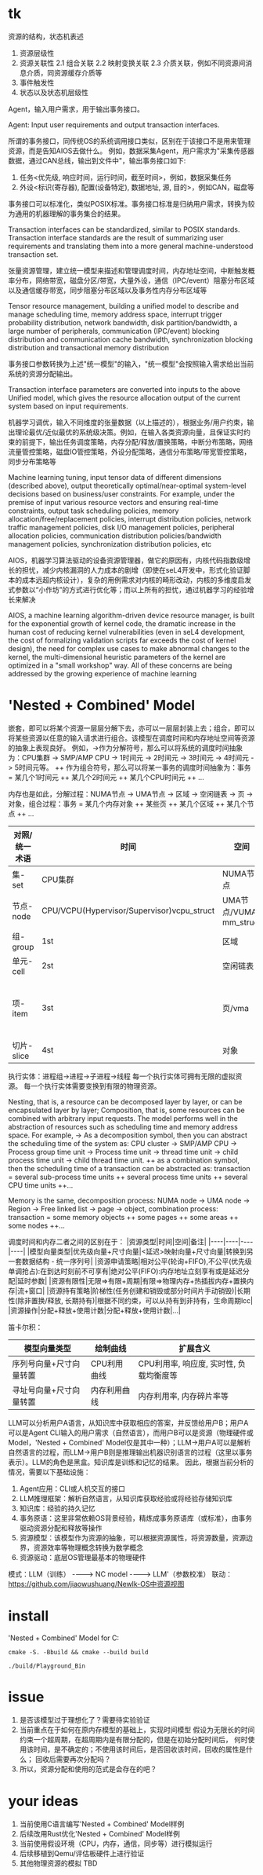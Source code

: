 

# tk


资源的结构，状态机表述
1. 资源层级性
2. 资源关联性
2.1 组合关联
2.2 映射变换关联
2.3 介质关联，例如不同资源间消息介质，同资源缓存介质等
3. 事件触发性
4. 状态以及状态机层级性


Agent，输入用户需求，用于输出事务接口。

Agent: Input user requirements and output transaction interfaces.

所谓的事务接口，同传统OS的系统调用接口类似，区别在于该接口不是用来管理资源，而是告知AIOS去做什么。
例如，数据采集Agent，用户需求为"采集传感器数据，通过CAN总线，输出到文件中"，输出事务接口如下:
1. 任务<优先级, 响应时间，运行时间，截至时间>，例如，数据采集任务
2. 外设<标识(寄存器), 配置(设备特定), 数据地址, 源, 目的>，例如CAN，磁盘等


事务接口可以标准化，类似POSIX标准。事务接口标准是归纳用户需求，转换为较为通用的机器理解的事务集合的结果。

Transaction interfaces can be standardized, similar to POSIX standards. Transaction interface standards are the result of summarizing user requirements and translating them into a more general machine-understood transaction set.


张量资源管理，建立统一模型来描述和管理调度时间，内存地址空间，中断触发概率分布，网络带宽，磁盘分区/带宽，大量外设，通信（IPC/event）阻塞分布区域以及通信缓存带宽，同步阻塞分布区域以及事务性内存分布区域等

Tensor resource management, building a unified model to describe and manage scheduling time, memory address space, interrupt trigger probability distribution, network bandwidth, disk partition/bandwidth, a large number of peripherals, communication (IPC/event) blocking distribution and communication cache bandwidth, synchronization blocking distribution and transactional memory distribution

事务接口参数转换为上述"统一模型"的输入，"统一模型"会按照输入需求给出当前系统的资源分配输出。

Transaction interface parameters are converted into inputs to the above Unified model, which gives the resource allocation output of the current system based on input requirements.

机器学习调优，输入不同维度的张量数据（以上描述的），根据业务/用户约束，输出理论最优/近似最优的系统级决策。例如，在输入各类资源向量，且保证实时约束的前提下，输出任务调度策略，内存分配/释放/置换策略，中断分布策略，网络流量管控策略，磁盘IO管控策略，外设分配策略，通信分布策略/带宽管控策略，同步分布策略等

Machine learning tuning, input tensor data of different dimensions (described above), output theoretically optimal/near-optimal system-level decisions based on business/user constraints. For example, under the premise of input various resource vectors and ensuring real-time constraints, output task scheduling policies, memory allocation/free/replacement policies, interrupt distribution policies, network traffic management policies, disk I/O management policies, peripheral allocation policies, communication distribution policies/bandwidth management policies, synchronization distribution policies, etc

AIOS，机器学习算法驱动的设备资源管理器，做它的原因有，内核代码指数级增长的担忧，减少内核漏洞的人力成本的剧增（即使在seL4开发中，形式化验证脚本的成本远超内核设计），复杂的用例需求对内核的畸形改动，内核的多维度启发式参数以“小作坊”的方式进行优化等；而以上所有的担忧，通过机器学习的经验增长来解决

AIOS, a machine learning algorithm-driven device resource manager, is built for the exponential growth of kernel code, the dramatic increase in the human cost of reducing kernel vulnerabilities (even in seL4 development, the cost of formalizing validation scripts far exceeds the cost of kernel design), the need for complex use cases to make abnormal changes to the kernel, the multi-dimensional heuristic parameters of the kernel are optimized in a "small workshop" way. All of these concerns are being addressed by the growing experience of machine learning

# 'Nested + Combined' Model
嵌套，即可以将某个资源一层层分解下去，亦可以一层层封装上去；组合，即可以将某些资源以任意的输入请求进行组合。该模型在调度时间和内存地址空间等资源的抽象上表现良好。
例如，->作为分解符号，那么可以将系统的调度时间抽象为：CPU集群 -> SMP/AMP CPU -> 1时间元 -> 2时间元 -> 3时间元 -> 4时间元 -> 5时间元等。
++ 作为组合符号，那么可以将某一事务的调度时间抽象为：事务 = 某几个1时间元 ++ 某几个2时间元 ++ 某几个CPU时间元 ++ ...

内存也是如此，分解过程：NUMA节点 -> UMA节点 -> 区域 -> 空闲链表 -> 页 -> 对象，组合过程：事务 = 某几个内存对象 ++ 某些页 ++ 某几个区域 ++ 某几个节点 ++ ...

|对照/统一术语|时间|空间|...|
|----|----|----|----|
|集-set|CPU集群|NUMA节点|..|
|节点-node|CPU/VCPU(Hypervisor/Supervisor)vcpu_struct|UMA节点/VUMA     mm_struct|..|
|组-group|1st|区域|..|
|单元-cell|2st|空闲链表|..|
|项-item|3st|页/vma|..其他item细粒度|
|切片-slice|4st|对象|..|

执行实体：进程组->进程->子进程->线程
每一个执行实体可拥有无限的虚拟资源。
每一个执行实体需要变换到有限的物理资源。

Nesting, that is, a resource can be decomposed layer by layer, or can be encapsulated layer by layer; Composition, that is, some resources can be combined with arbitrary input requests. The model performs well in the abstraction of resources such as scheduling time and memory address space.
For example, -> As a decomposition symbol, then you can abstract the scheduling time of the system as: CPU cluster -> SMP/AMP CPU -> Process group time unit -> Process time unit -> thread time unit -> child process time unit -> child thread time unit.
++ as a combination symbol, then the scheduling time of a transaction can be abstracted as: transaction = several sub-process time units ++ several process time units ++ several CPU time units ++...

Memory is the same, decomposition process: NUMA node -> UMA node -> Region -> Free linked list -> page -> object, combination process: transaction = some memory objects ++ some pages ++ some areas ++ some nodes ++...

调度时间和内存二者之间的区别在于：
|资源类型|时间|空间|备注|
|----|----|----|----|
|模型向量类型|优先级向量+尺寸向量|<延迟>映射向量+尺寸向量|转换到另一套数据结构 - 统一序列号|
|资源申请策略|相对公平(轮询+FIFO),不公平(优先级单调抢占):在到达时刻前不可享有|绝对公平(FIFO):内存地址立刻享有或是延迟分配|延时参数|
|资源有限性|无限=>有限+周期|有限=>物理内存+热插拔内存+置换内存|流+窗口|
|资源持有策略|阶梯性(任务创建和销毁或部分时间片手动销毁)|长期性(除非置换/释放, 长期持有)|根据不同约束，可以从持有到非持有，生命周期lcc|
|资源操作|分配+释放+使用计数|分配+释放+使用计数|...|

笛卡尔积：

|模型向量类型|绘制曲线|扩展含义|
|----|----|----|
|序列号向量+尺寸向量转置|CPU利用曲线|CPU利用率, 响应度, 实时性, 负载均衡度等|
|寻址号向量+尺寸向量转置|内存利用曲线|内存利用率, 内存碎片率等|


LLM可以分析用户A语言，从知识库中获取相应的答案，并反馈给用户B；用户A可以是Agent CLI输入的用户需求（自然语言），而用户B可以是资源（物理硬件或Model，'Nested + Combined' Model仅是其中一种）；LLM->用户A可以是解析自然语言的过程，而LLM->用户B则是推理输出机器识别语言的过程（这里以事务表示）。LLM的角色是黑盒。知识库是训练和记忆的结果。
因此，根据当前分析的情况，需要以下基础设施：
1. Agent应用：CLI或人机交互的接口
2. LLM推理框架：解析自然语言，从知识库获取经验或将经验存储知识库
3. 知识库：经验的持久记忆
4. 事务原语：这里非常依赖OS背景经验，精炼成事务原语库（或标准），由事务驱动资源分配和释放等操作
5. 资源模型：该模型作为资源的抽象，可以根据资源属性，将资源数量，资源边界，资源效率等物理概念转换为数学概念
6. 资源驱动：底层OS管理最基本的物理硬件

模式：LLM（训练） ----> NC model ----> LLM'（参数校准）
联动：https://github.com/jiaowushuang/Newlk-OS中资源视图

# install

'Nested + Combined' Model for C:
```
cmake -S. -Bbuild && cmake --build build

./build/Playground_Bin

```

# issue
1. 是否该模型过于理想化了？需要待实验验证
2. 当前重点在于如何在原内存模型的基础上，实现时间模型
假设为无限长的时间约束一个超周期，在超周期内是有限分配的，但是在初始分配时间后，
何时使用该时间，是不确定的；不使用该时间后，是否回收该时间，回收的属性是什么；
回收后需要再次分配吗？
3. 所以，资源分配和使用的范式是会存在的吧？


# your ideas
1. 当前使用C语言编写'Nested + Combined' Model样例
2. 后续改用Rust优化'Nested + Combined' Model样例
3. 当前使用假设环境（CPU，内存，通信，同步等）进行模拟运行
4. 后续移植到Qemu/评估板硬件上进行验证
5. 其他物理资源的模拟 TBD
